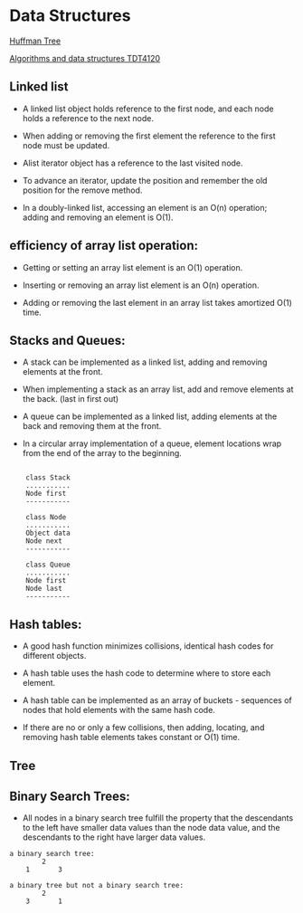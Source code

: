 Data Structures
==


[Huffman Tree](HuffmanTree.md)

[Algorithms and data structures TDT4120](../README.md)

Linked list
--

- A linked list object holds reference to the first node, and each node holds a reference to the next node.

- When adding or removing the first element the reference to the first node must be updated.

- Alist iterator object has a reference to the last visited node.

- To advance an iterator, update the position and remember the old position for the remove method. 

- In a doubly-linked list, accessing an element is an O(n) operation; adding and removing an element is O(1). 

efficiency of array list operation: 
--

- Getting or setting an array list element is an O(1) operation.

- Inserting or removing an array list element is an O(n) operation.

- Adding or removing the last element in an array list takes amortized O(1) time. 

Stacks and Queues:
--
- A stack can be implemented as a linked list, adding and removing elements at the front.

- When implementing a stack as an array list, add and remove elements at the back. (last in first out) 

- A queue can be implemented as a linked list, adding elements at the back and removing them at the front. 

- In a circular array implementation of a queue, element locations wrap from the end of the array to the beginning. 

```
 
    class Stack 
    ...........
    Node first
    -----------

    class Node
    ...........
    Object data
    Node next
    -----------

    class Queue
    ...........
    Node first
    Node last
    -----------
```

Hash tables:
----

- A good hash function minimizes collisions, identical hash codes for different objects.

- A hash table uses the hash code to determine where to store each element. 

- A hash table can be implemented as an array of buckets - sequences of nodes that hold elements with the same hash code.

- If there are no or only a few collisions, then adding, locating, and removing hash table elements takes constant or O(1) time.

Tree
--

Binary Search Trees:
--

- All nodes in a binary search tree fulfill the property that the descendants to the left have smaller data values than the node data value, and the descendants to the right have larger data values.

```
a binary search tree:
        2
    1       3

a binary tree but not a binary search tree:
        2
    3       1
```


